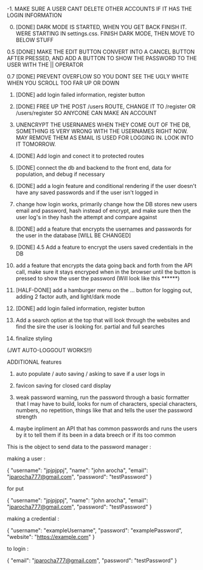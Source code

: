 -1. MAKE SURE A USER CANT DELETE OTHER ACCOUNTS IF IT HAS THE LOGIN INFORMATION

0. [DONE] DARK MODE IS STARTED, WHEN YOU GET BACK FINISH IT. WERE STARTING IN settings.css. FINISH DARK MODE, THEN MOVE TO BELOW STUFF

0.5 [DONE] MAKE THE EDIT BUTTON CONVERT INTO A CANCEL BUTTON AFTER PRESSED, AND ADD A BUTTON TO SHOW THE PASSWORD TO THE USER WITH THE || OPERATOR

0.7 [DONE] PREVENT OVERFLOW SO YOU DONT SEE THE UGLY WHITE WHEN YOU SCROLL TOO FAR UP OR DOWN

1. [DONE] add login failed information, register button

2. [DONE] FREE UP THE POST /users ROUTE, CHANGE IT TO /register OR /users/register SO ANYCONE CAN MAKE AN ACCOUNT

3. UNENCRYPT THE USERNAMES WHEN THEY COME OUT OF THE DB, SOMETHING IS VERY WRONG WITH THE USERNAMES RIGHT NOW. MAY REMOVE THEM AS EMAIL IS USED FOR LOGGING IN. LOOK INTO IT TOMORROW.

4. [DONE] Add login and conect it to protected routes

5. [DONE] connect the db and backend to the front end, data for population, and debug if necessary

6. [DONE] add a login feature and conditional rendering if the user doesn't have any saved passwords and if the user isn't logged in

7. change how login works, primarily change how the DB stores new users email and password, hash instead of encrypt, and make sure then the user log's in they hash the attempt and compare against

8. [DONE] add a feature that encrypts the usernames and passwords for the user in the database             [WILL BE CHANGED]

9. [DONE] 4.5 Add a feature to encrypt the users saved credentials in the DB

10. add a feature that encrypts the data going back and forth from the API call, make sure it stays encryped when in the browser until the button is pressed to show the user the password (Will look like this ******)

11. [HALF-DONE] add a hamburger menu on the ... button for logging out, adding 2 factor auth, and light/dark mode

12. [DONE] add login failed information, register button

13. Add a search option at the top that will look through the websites and find the sire the user is looking for. partial and full searches

14. finalize styling

(JWT AUTO-LOGGOUT WORKS!!)

ADDITIONAL features

1. auto populate / auto saving / asking to save if a user logs in

2. favicon saving for closed card display

3. weak password warning, run the password through a basic formatter that I may have to build, looks for num of characters, special characters, numbers, no repetition, things like that and tells the user the password strength

4. maybe inpliment an API that has common passwords and runs the users by it to tell them if its been in a data breech or if its too common







This is the object to send data to the password manager : 

making a user : 

{
  "username": "jpjpjppj",
  "name": "john arocha",
  "email": "jparocha777@gmail.com",
  "password": "testPassword"
}

for put 

{
  "username": "jpjpjppj",
  "name": "john arocha",
  "email": "jparocha777@gmail.com",
  "password": "testPassword"
}

making a credential :

{
  "username": "exampleUsername",
  "password": "examplePassword",
  "website": "https://example.com"
}

to login : 

{
  "email": "jparocha777@gmail.com",
  "password": "testPassword"
}